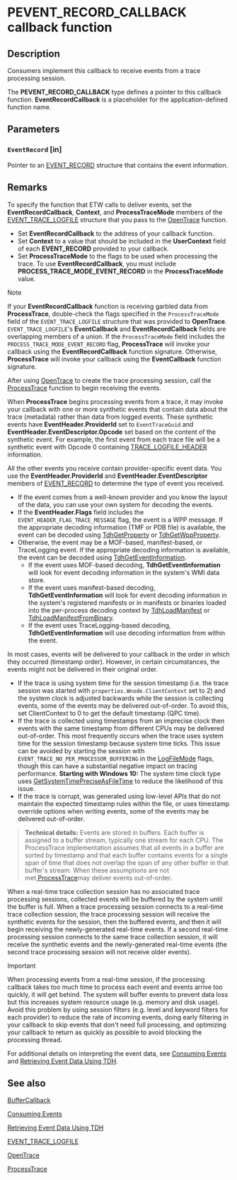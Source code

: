# PEVENT_RECORD_CALLBACK callback function

## Description

Consumers implement this callback to receive events from a trace processing
session.

The **PEVENT_RECORD_CALLBACK** type defines a pointer to this callback function.
**EventRecordCallback** is a placeholder for the application-defined function
name.

## Parameters

### `EventRecord` [in]

Pointer to an
[EVENT_RECORD](https://learn.microsoft.com/windows/win32/api/evntcons/ns-evntcons-event_record) structure
that contains the event information.

## Remarks

To specify the function that ETW calls to deliver events, set the
**EventRecordCallback**, **Context**, and **ProcessTraceMode** members of the
[EVENT_TRACE_LOGFILE](https://learn.microsoft.com/windows/win32/api/evntrace/ns-evntrace-event_trace_logfilea)
structure that you pass to the
[OpenTrace](https://learn.microsoft.com/windows/win32/api/evntrace/nf-evntrace-opentracea) function.

- Set **EventRecordCallback** to the address of your callback function.
- Set **Context** to a value that should be included in the **UserContext**
field of each **EVENT_RECORD** provided to your callback.
- Set **ProcessTraceMode** to the flags to be used when processing the trace. To
use **EventRecordCallback**, you must include
  **PROCESS_TRACE_MODE_EVENT_RECORD** in the **ProcessTraceMode** value.

> [!Note]
> If your **EventRecordCallback** function is receiving garbled data
> from **ProcessTrace**, double-check the flags specified in the
> `ProcessTraceMode` field of the `EVENT_TRACE_LOGFILE` structure that was
> provided to **OpenTrace**. `EVENT_TRACE_LOGFILE`'s **EventCallback** and
> **EventRecordCallback** fields are overlapping members of a union. If the
> `ProcessTraceMode` field includes the `PROCESS_TRACE_MODE_EVENT_RECORD` flag,
> **ProcessTrace** will invoke your callback using the **EventRecordCallback**
> function signature. Otherwise, **ProcessTrace** will invoke your callback
> using the **EventCallback** function signature.

After using [OpenTrace](https://learn.microsoft.com/windows/win32/api/evntrace/nf-evntrace-opentracea) to
create the trace processing session, call the
[ProcessTrace](https://learn.microsoft.com/windows/win32/api/evntrace/nf-evntrace-processtrace) function to
begin receiving the events.

When **ProcessTrace** begins processing events from a trace, it may invoke your
callback with one or more synthetic events that contain data about the trace
(metadata) rather than data from logged events. These synthetic events have
**EventHeader.ProviderId** set to `EventTraceGuid` and
**EventHeader.EventDescriptor.Opcode** set based on the content of the synthetic
event. For example, the first event from each trace file will be a synthetic
event with Opcode 0 containing
[TRACE_LOGFILE_HEADER](https://learn.microsoft.com/windows/win32/api/evntrace/ns-evntrace-trace_logfile_header)
information.

All the other events you receive contain provider-specific event data. You use
the **EventHeader.ProviderId** and **EventHeader.EventDescriptor** members of
[EVENT_RECORD](https://learn.microsoft.com/windows/win32/api/evntcons/ns-evntcons-event_record) to
determine the type of event you received.

- If the event comes from a well-known provider and you know the layout of the
data, you can use your own system for decoding the events.
- If the **EventHeader.Flags** field includes the
`EVENT_HEADER_FLAG_TRACE_MESSAGE` flag, the event is a WPP message. If the
appropriate decoding information (TMF or PDB file) is available, the event can
be decoded using
[TdhGetProperty](https://learn.microsoft.com/windows/win32/api/tdh/nf-tdh-tdhgetproperty) or
[TdhGetWppProperty](https://learn.microsoft.com/windows/win32/api/tdh/nf-tdh-tdhgetwppproperty).
- Otherwise, the event may be a MOF-based, manifest-based, or TraceLogging
event. If the appropriate decoding information is available, the event can be
decoded using
[TdhGetEventInformation](https://learn.microsoft.com/windows/win32/api/tdh/nf-tdh-tdhgeteventinformation).
  - If the event uses MOF-based decoding, **TdhGetEventInformation** will look
for event decoding information in the system's WMI data store.
  - If the event uses manifest-based decoding, **TdhGetEventInformation** will
look for event decoding information in the system's registered manifests or
in manifests or binaries loaded into the per-process decoding context by
[TdhLoadManifest](https://learn.microsoft.com/windows/win32/api/tdh/nf-tdh-tdhloadmanifest) or
[TdhLoadManifestFromBinary](https://learn.microsoft.com/windows/win32/api/tdh/nf-tdh-tdhloadmanifestfrombinary).
  - If the event uses TraceLogging-based decoding, **TdhGetEventInformation**
will use decoding information from within the event.

In most cases, events will be delivered to your callback in the order in which
they occurred (timestamp order). However, in certain circumstances, the events
might not be delivered in their original order.

- If the trace is using system time for the session timestamp (i.e. the trace
session was started with `properties.Wnode.ClientContext` set to 2) and the
system clock is adjusted backwards while the session is collecting events,
some of the events may be delivered out-of-order. To avoid this, set
ClientContext to 0 to get the default timestamp (QPC time).
- If the trace is collected using timestamps from an imprecise clock then events
with the same timestamp from different CPUs may be delivered out-of-order.
This most frequently occurs when the trace uses system time for the session
timestamp because system time ticks. This issue can be avoided by starting the
session with `EVENT_TRACE_NO_PER_PROCESSOR_BUFFERING` in the
[LogFileMode](https://learn.microsoft.com/windows/win32/etw/logging-mode-constants) flags, though this
can have a substantial negative impact on tracing performance. **Starting with
Windows 10:** The system time clock type uses
[GetSystemTimePreciseAsFileTime](https://learn.microsoft.com/windows/win32/api/sysinfoapi/nf-sysinfoapi-getsystemtimepreciseasfiletime)
to reduce the likelihood of this issue.
- If the trace is corrupt, was generated using low-level APIs that do not
maintain the expected timestamp rules within the file, or uses timestamp
override options when writing events, some of the events may be delivered
out-of-order.

> **Technical details:** Events are stored in buffers. Each buffer is assigned
> to a buffer stream, typically one stream for each CPU. The ProcessTrace
> implementation assumes that all events in a buffer are sorted by timestamp and
> that each buffer contains events for a single span of time that does not
> overlap the span of any other buffer in that buffer's stream. When these
> assumptions are not met,[ProcessTrace](https://learn.microsoft.com/windows/win32/api/evntrace/nf-evntrace-processtrace)may deliver events out-of-order.

When a real-time trace collection session has no associated trace processing
sessions, collected events will be buffered by the system until the buffer is
full. When a trace processing session connects to a real-time trace collection
session, the trace processing session will receive the synthetic events for the
session, then the buffered events, and then it will begin receiving the
newly-generated real-time events. If a second real-time processing session
connects to the same trace collection session, it will receive the synthetic
events and the newly-generated real-time events (the second trace processing
session will not receive older events).

> [!Important]
> When processing events from a real-time session, if the
> processing callback takes too much time to process each event and events
> arrive too quickly, it will get behind. The system will buffer events to
> prevent data loss but this increases system resource usage (e.g. memory and
> disk usage). Avoid this problem by using session filters (e.g. level and
> keyword filters for each provider) to reduce the rate of incoming events,
> doing early filtering in your callback to skip events that don't need full
> processing, and optimizing your callback to return as quickly as possible to
> avoid blocking the processing thread.

For additional details on interpreting the event data, see
[Consuming Events](https://learn.microsoft.com/windows/win32/etw/consuming-events) and
[Retrieving Event Data Using TDH](https://learn.microsoft.com/windows/desktop/ETW/retrieving-event-data-using-tdh).

## See also

[BufferCallback](https://learn.microsoft.com/windows/desktop/ETW/buffercallback)

[Consuming Events](https://learn.microsoft.com/windows/win32/etw/consuming-events)

[Retrieving Event Data Using TDH](https://learn.microsoft.com/windows/desktop/ETW/retrieving-event-data-using-tdh)

[EVENT_TRACE_LOGFILE](https://learn.microsoft.com/windows/desktop/ETW/event-trace-logfile)

[OpenTrace](https://learn.microsoft.com/windows/win32/api/evntrace/nf-evntrace-opentracea)

[ProcessTrace](https://learn.microsoft.com/windows/desktop/ETW/processtrace)